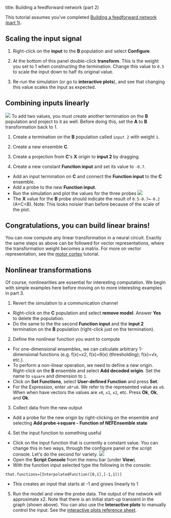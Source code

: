 title: Building a feedforward network (part 2)

This tutorial assumes you've completed [Building a feedforward network (part
1)](?q=node/591).

## Scaling the input signal

1. Right-click on the **input** to the **B** population and select
**Configure**.

2. At the bottom of this panel double-click **transform**. This is the weight
you set to 1 when constructing the termination. Change this value to `0.5` to
scale the input down to half its original value.

3. Re-run the simulation (or go to **interactive plots**), and see that
changing this value scales the input as expected.

## Combining inputs linearly

![](?q=system/files/p2-20.png) To add two values, you must create another
termination on the **B** population and project to it as well. Before doing
this, set the **A** to **B** transformation back to 1.

1. Create a termination on the **B** population called `input 2` with weight
`1`.

2. Create a new ensemble **C**.

3. Create a projection from **C**'s **X** origin to **input 2** by dragging.

4. Create a new constant **Function input** and set its value to `-0.7`.

  * Add an input termination on **C** and connect the **Function input** to the **C** ensemble.
  * Add a probe to the new **Function input**.
  * Run the simulation and plot the values for the three probes ![](?q=system/files/p2-21.png)
  * The **X** value for the **B** probe should indicate the result of `0.5-0.7=-0.2` (A+C=B). Note: This looks noisier than before because of the scale of the plot.

## Congratulations, you can build linear brains!

You can now compute any linear transformation in a neural circuit. Exactly the
same steps as above can be followed for vector representations, where the
transformation weight becomes a matrix. For more on vector representation, see
the [motor cortex](?q=node/595) tutorial.

## Nonlinear transformations

Of course, nonlinearities are essential for interesting computation. We begin
with simple examples here before moving on to more interesting examples in
part 3.

1. Revert the simulation to a communication channel

  * Right-click on the **C** population and select **remove model**. Answer **Yes** to delete the population.
  * Do the same to the the second **Function input** and the **input 2** termination on the **B** population (right-click just on the termination).

2. Define the nonlinear function you want to compute

  * For one-dimensional ensembles, we can calculate arbitrary 1-dimensional functions (e.g. f(x)=x2, f(x)=θ(x) (thresholding); f(x)=√x, etc.).
  * To perform a non-linear operation, we need to define a new origin. Right-click on the **B** ensemble and select **Add decoded origin**. Set the name to `square` and dimension to `1`. 
  * Click on **Set Functions**, select **User-defined Function** and press **Set**.
  * For the Expression, enter `x0*x0`. We refer to the represented value as `x0`. When when have vectors the values are `x0`, `x1`, `x2`, etc. Press **Ok**, **Ok**, and **Ok**.

3. Collect data from the new output

  * Add a probe for the new origin by right-clicking on the ensemble and selecting **Add probe->square - Function of NEFEnsemble state**

4. Set the input function to something useful

  * Click on the input function that is currently a constant value. You can change this in two ways, through the configure panel or the script console. Let's do the second for variety. ![](?q=system/files/p3-9d.png)
  * Open the **Script Console** from the menu bar (under **View**).
  * With the function input selected type the following in the console:

` that.functions=[InterpolatedFunction([0,1],[-1,1])] `

  * This creates an input that starts at -1 and grows linearly to 1

5. Run the model and view the probe data. The output of the network will
approximate x2. Note that there is an initial start-up transient in the graph
(shown above). You can also use the **Interactive plots** to manually control
the input. See the [interactive plots reference sheet](?q=node/594).


